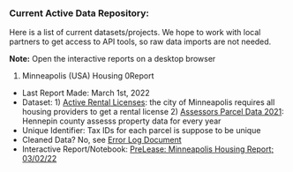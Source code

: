 ### Current Active Data Repository: 
Here is a list of current datasets/projects. We hope to work with local partners to get access to API tools, so raw data imports are not needed.

**Note:** Open the interactive reports on a desktop browser

1) Minneapolis (USA) Housing 0Report
* Last Report Made: March 1st, 2022
* Dataset: 1) [Active Rental Licenses](https://opendata.minneapolismn.gov/datasets/cityoflakes::active-rental-licenses/about): the city of Minneapolis requires all housing providers to get a rental license
           2) [Assessors Parcel Data 2021](https://opendata.minneapolismn.gov/datasets/assessors-parcel-data-2021/explore): Hennepin county assesss property data for every year 
* Unique Identifier: Tax IDs for each parcel is suppose to be unique
* Cleaned Data? No, see [Error Log Document](https://github.com/PreLease/community-data-reports/blob/058afacb566e8a58860dfdd0e08bc846c8d97e27/Data%20Reports/Minneapolis/Error/README.md) 
* Interactive Report/Notebook: [PreLease: Minneapolis Housing Report; 03/02/22](https://l.facebook.com/l.php?u=https%3A%2F%2Fnbviewer.org%2Fgithub%2FPreLease%2Fcommunity-data-reports%2Fblob%2Fmain%2FData%2520Reports%2FMinneapolis%2FPrelease%2520Mpls%2520Rental%2520Report.ipynb%3Ffbclid%3DIwAR1yf4NG7Otcqo3K4tegE1vA0UH-coKY4n3-EE-Myx4oni9fJqcujWgr54M&h=AT0yNuCuvCurfmeG-2qkKSvoDlk7dsQTdQrP4-mCz8WUu-FwVwg6yPnxH6Md-sTKjyj4pdyvbQCnWdadGjqpxZhlAJxuxGP7PIdGaXN6mhpowVxO8ZcpYW2ggTphMfvwEA)        


